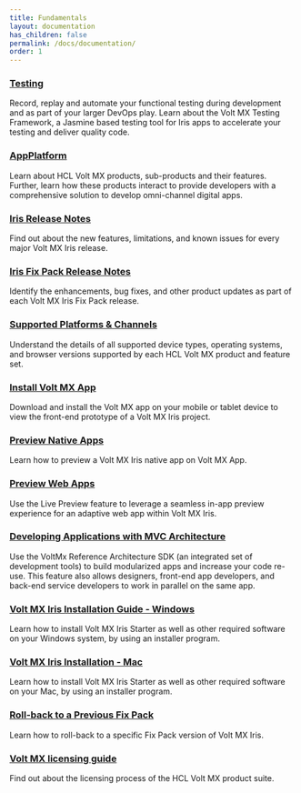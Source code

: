 ```yaml
---
title: Fundamentals
layout: documentation
has_children: false
permalink: /docs/documentation/
order: 1
---
```


### [Testing](Iris/iris_user_guide/Content/TestAutomation.html)
 Record, replay and automate your functional testing during development and as part of your larger DevOps play. Learn about the Volt MX Testing Framework, a Jasmine based testing tool for Iris apps to accelerate your testing and deliver quality code.

### [AppPlatform](Iris/app_platform/Content/AppPlatform_Overview.html)
 Learn about HCL Volt MX products, sub-products and their features. Further, learn how these products interact to provide developers with a comprehensive solution to develop omni-channel digital apps.

### [Iris Release Notes](Iris/iris_rel_notes/Content/VoltMX_Iris_Release_Notes.html)
Find out about the new features, limitations, and known issues for every major Volt MX Iris release.

### [Iris Fix Pack Release Notes](Iris/iris_rel_notes/Content/VoltMX_Iris_Release_Notes.html)
Identify the enhancements, bug fixes, and other product updates as part of each Volt MX Iris Fix Pack release.

### [Supported Platforms & Channels](Foundry/voltmxplatform_supported_devices_os_browsers/Content/Introduction.html)
Understand the details of all supported device types, operating systems, and browser versions supported by each HCL Volt MX product and feature set.

### [Install Volt MX App](Iris/iris_app_viewer/Content/FunctionalPreviewStarter.html)
Download and install the Volt MX app on your mobile or tablet device to view the front-end prototype of a Volt MX Iris project.

### [Preview Native Apps](Iris/iris_app_viewer/Content/Overview.html)
Learn how to preview a Volt MX Iris native app on Volt MX App.

### [Preview Web Apps](Iris/iris_user_guide/Content/LivePreview.html)
Use the Live Preview feature to leverage a seamless in-app preview experience for an adaptive web app within Volt MX Iris.

### [Developing Applications with MVC Architecture](Iris/voltmx_ref_arch_api/Content/VoltMX_Reference_Architecture_Guide.html)
Use the VoltMx Reference Architecture SDK (an integrated set of development tools) to build modularized apps and increase your code re-use. 
This feature also allows designers, front-end app developers, and back-end service developers to work in parallel on the same app.

### [Volt MX Iris Installation Guide - Windows](Iris/iris_starter_install_win/Content/Prerequisites.html)
Learn how to install Volt MX Iris Starter as well as other required software on your Windows system, by using an installer program.

### [Volt MX Iris Installation - Mac](Iris/iris_starter_install_mac/Content/Prerequisites.html)
Learn how to install Volt MX Iris Starter as well as other required software on your Mac, by using an installer program.

### [Roll-back to a Previous Fix Pack](Iris/iris_starter_install_win/Content/Upgrade.html)
Learn how to roll-back to a specific Fix Pack version of Volt MX Iris.

### [Volt MX licensing guide](Foundry/voltmx_licensing_guide/Content/Homepage.html)
Find out about the licensing process of the HCL Volt MX product suite.

